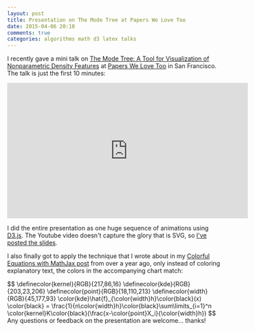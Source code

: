 ```yaml
---
layout: post
title: Presentation on The Mode Tree at Papers We Love Too
date: 2015-04-06 20:10
comments: true
categories: algorithms math d3 latex talks
---
```

<script src="https://d3js.org/d3.v2.js"></script>
<div>
<style type="text/css">

.chart {
  font-size: 10px;
  margin-top: -40px;
}


.axis path, .axis line {
  fill: none;
  stroke: #000;
  stroke-width: 2;
  shape-rendering: crispEdges;
}

.area {
  fill: indianred;
  fill-opacity: 0.25;
  stroke: #000;
  stroke-opacity: 0.5;
}

.point {
  fill: #126ED5;
  fill-opacity: 0.75;
  stroke: none;
  stroke-width: 1
  stroke-opacity: 0.5;
}

.kernelline {
  fill: none;
  stroke: #D04400;
  stroke-width: 1;
  stroke-opacity: 0.75;
}

.kdeline {
  fill: none;
  stroke: #CB17CE;
  stroke-opacity: 0.75;
  stroke-width: 4
}

.summedarea {
  fill: steelblue;
  fill-opacity: 0.75;
  stroke: #000;
  stroke-opacity: 0.5;
}

.bar rect {
  fill: steelblue;
  fill-opacity: 0.75;
  shape-rendering: crispEdges;
  stroke: #000;
  stroke-opacity: 0.5;

}

.bar text {
  fill: #fff;
}

.equation {
  opacity: 0;
}

.kernelwidth {
  stroke: #2DB15D;
  stroke-width: 4;
}

.treeline {
  fill: none;
  stroke: #000;
  stroke-opacity: 0.75;
  stroke-width: 2
}

.treeconnector {
  fill: none;
  stroke: #999;
  stroke-opacity: 0.75;
  stroke-width: 2
}

</style>
</div>

I recently gave a mini talk on [The Mode Tree: A Tool for Visualization of Nonparametric Density Features](http://adereth.github.io/oneoff/Mode%20Trees.pdf) at [Papers We Love Too](http://www.meetup.com/papers-we-love-too/) in San Francisco.  The talk is just the first 10 minutes:

<iframe width="560" height="315" src="https://www.youtube.com/embed/T3Bt9Tn6P5c" frameborder="0" allowfullscreen></iframe>

I did the entire presentation as one huge sequence of animations using [D3.js](https://d3js.org/).  The Youtube video doesn't capture the glory that is SVG, so [I've posted the slides](/oneoff/pwl-draft/scratch.html).

I also finally got to apply the technique that I wrote about in my [Colorful Equations with MathJax post](/blog/2013/11/27/colorful-equations/) from over a year ago, only instead of coloring explanatory text, the colors in the accompanying chart match:

<div style="font-size: 100%;">
$$
\definecolor{kernel}{RGB}{217,86,16}
\definecolor{kde}{RGB}{203,23,206}
\definecolor{point}{RGB}{18,110,213}
\definecolor{width}{RGB}{45,177,93}
\color{kde}\hat{f}_{\color{width}h}\color{black}(x) \color{black} = \frac{1}{n\color{width}h}\color{black}\sum\limits_{i=1}^n \color{kernel}K\color{black}(\frac{x-\color{point}X_i}{\color{width}h})
$$
</div>
<div id='chart-1'></div>
<script type='text/javascript'>
var data = [
{value: 13.1138}, {value: 10.6519}, {value: 20.5735}, {value: 7.89327}, {value: 9.02554}, {value: 20.8411}, {value: 8.84072}, {value: 10.6273}, {value: 13.5194}, {value: 17.9757}, {value: 10.1086}, {value: 8.68131}, {value: 7.16192}, {value: 19.9496}, {value: 8.77111}, {value: 19.5314}, {value: 9.40915}, {value: 12.8664}, {value: 23.1322}, {value: 13.5008}];

function drawChart(data,chart,height) {
$(chart).empty();
var margin = {top: 50, right: 40, bottom: 40, left: 60};
var width = $('article').width() || 720;
var x = d3.scale.linear().domain([0, 30]).range([0, width - margin.left - margin.right]);

           var xAxis = d3.svg.axis()
                         .scale(x)
                         .orient('bottom')
                         .tickPadding(8)
                         .ticks(8);

           var svg = d3.select(chart).append('svg')
                       .attr('width', width)
                       .attr('height', height)
                       .attr('class', 'chart')
                       .append('g')
                       .attr('transform', 'translate(' + margin.left + ', ' + margin.top + ')');

           svg.append("g")
              .attr("class", "x axis")
              .attr("transform", "translate(0," + (height - margin.top - margin.bottom) + ")")
              .call(xAxis);

           var y0 = height - margin.top - margin.bottom;


               var points = svg.selectAll('.chart')
                               .data(data)
	                       .enter().append('circle')
                               .classed('point', true)
                               .attr("id", function(d, i) { return "point" + i })
                               .attr('cx', function(d, i) { return x(d.value) })
                               .attr('cy', y0)
                               .attr('r', 3.25);

               var y = d3.scale.linear()
                         .domain([0, 1])
                         .range([height - margin.top - margin.bottom, 0]);

               function subpoints(d, stddev) {
                   return d3.range(d.value - 7, d.value + 7, 0.1).map(
                       function (d2,i,a) {
                           return {value: d2, height: gaussian(d2, d.value, stddev)};
                       });
               }

               var widthLine = svg.append('path')
                   .attr('class', 'kernelwidth')
                   .attr("d", d3.svg.line()([[x(data[0].value - 1), y(0) + 2,],[x(data[0].value), y(0) + 2]]))
                   .style('opacity', 0);

               widthLine.transition().duration(1000).style('opacity', 1);

var stddev = 1;

           var scale = 0.5 / Math.sqrt(2 * Math.PI) / 2;
           function gaussian(x, mean, sigma) {
               var z = (x - mean) / sigma;
               return scale * Math.exp(-0.5 * z * z) / sigma;
           };


               var kernels = data.sort(function(x,y){return x.value - y.value}).map(function(d, i) {
                   var line = d3.svg.line()
                                .x(function(d) { return x(d.value); })
                                .y(function(d) { return y(d.height) });

                   return svg.append('path')
                             .attr('class', 'kernelline')
                             .attr("d", line(subpoints(d, stddev)))
                             .style('opacity', 1);

               });

                   var intermediateAreaPoints =
                       d3.range(0, 30, 0.01).concat(data.map(function(x) {return x.value}))
                                      .sort(function(a,b){return a-b})
                                      .map(
                                          function (x,i2,a) {
                                              var y = 0;
                                              //console.log(x)
                                              data.forEach(function(d) {
                                                  y += gaussian(x, d.value, stddev)
                                              });
                                              return {value: x, height: y};
                                          }
                                      );
                   var line = d3.svg.line()
                                .x(function(d) { return x(d.value); })
                                .y(function(d) { return y(d.height); });


        var summedArea = svg.append('path')
            .attr('class', 'kdeline')
                .attr("d", line(intermediateAreaPoints));



}

function drawChartWithResize(data, chart, height) {
    drawChart(data, chart, height);
        $(window).resize(function() {drawChart(data, chart, height); })
};


drawChartWithResize(data, '#chart-1', 300);


</script>
Any questions or feedback on the presentation are welcome... thanks!
